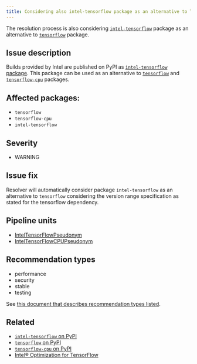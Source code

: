 ```yaml
---
title: Considering also intel-tensorflow package as an alternative to TensorFlow
---
```


The resolution process is also considering [``intel-tensorflow``][1] package as
an alternative to [``tensorflow``][2] package.

## Issue description

Builds provided by Intel are published on PyPI as [``intel-tensorflow``
package][1]. This package can be used as an alternative to [``tensorflow``][2]
and [``tensorflow-cpu``][3] packages.

## Affected packages:

 * ``tensorflow``
 * ``tensorflow-cpu``
 * ``intel-tensorflow``

## Severity

 * WARNING

## Issue fix

Resolver will automatically consider package ``intel-tensorflow`` as an
alternative to ``tensorflow`` considering the version range specification as
stated for the tensorflow dependency.

## Pipeline units

 * [IntelTensorFlowPseudonym](https://thoth-station.ninja/docs/developers/adviser/thoth.adviser.pseudonyms.html#thoth.adviser.pseudonyms.IntelTensorFlowPseudonym)
 * [IntelTensorFlowCPUPseudonym](https://thoth-station.ninja/docs/developers/adviser/thoth.adviser.pseudonyms.html#thoth.adviser.pseudonyms.IntelTensorFlowCPUPseudonym)

## Recommendation types

 * performance
 * security
 * stable
 * testing

See [this document that describes recommendation types
listed](http://thoth-station.ninja/recommendation-types).

## Related

 * [``intel-tensorflow`` on PyPI][1]
 * [``tensorflow`` on PyPI][2]
 * [``tensorflow-cpu`` on PyPI][3]
 * [Intel® Optimization for TensorFlow][4]

[1]: http://pypi.org/project/intel-tensorflow
[2]: http://pypi.org/project/tensorflow
[3]: http://pypi.org/project/tensorflow-cpu
[4]: https://software.intel.com/content/www/us/en/develop/articles/intel-optimization-for-tensorflow-installation-guide.html
